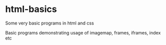 # html-basics
Some very basic programs in html and css

Basic programs demonstrating usage of imagemap, frames, iframes, index etc
